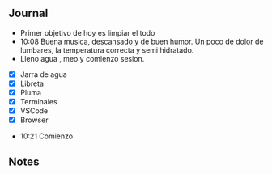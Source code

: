 
## Journal
- Primer objetivo de hoy es limpiar el todo
- 10:08 Buena musica, descansado y de buen humor. Un poco de dolor de lumbares, la temperatura correcta y semi hidratado.
- Lleno agua , meo y comienzo sesion.
- [x] Jarra de agua
- [x] Libreta
- [x] Pluma
- [x] Terminales
- [x] VSCode
- [x] Browser
- 10:21 Comienzo

## Notes
